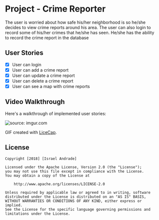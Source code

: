# Project - Crime Reporter

The user is worried about how safe his/her neighborhood is so he/she decides to view crime reports 
around his area. The user can also login to record some of his/her crimes that he/she has seen. 
He/she has the ability to record the crime report in the
database

## User Stories

- [x] User can login
- [x] User can add a crime report
- [x] User can update a crime report
- [x] User can delete a crime report
- [x] User can see a map with crime reports

## Video Walkthrough

Here's a walkthrough of implemented user stories:

<img src="https://i.imgur.com/cNrpOgJ.gif" title="source: imgur.com" /></a>

GIF created with [LiceCap](http://www.cockos.com/licecap/).

## License

    Copyright [2018] [Israel Andrade]

    Licensed under the Apache License, Version 2.0 (the "License");
    you may not use this file except in compliance with the License.
    You may obtain a copy of the License at

        http://www.apache.org/licenses/LICENSE-2.0

    Unless required by applicable law or agreed to in writing, software
    distributed under the License is distributed on an "AS IS" BASIS,
    WITHOUT WARRANTIES OR CONDITIONS OF ANY KIND, either express or implied.
    See the License for the specific language governing permissions and
    limitations under the License.
